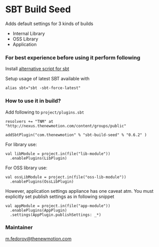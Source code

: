 # SBT Build Seed #

Adds default settings for 3 kinds of builds

- Internal Library 
- OSS Library
- Application


### For best experience before using it perform following ###
Install [alternative script for sbt](https://github.com/paulp/sbt-extras) 

Setup usage of latest SBT available with 

```alias sbt="sbt -sbt-force-latest"``` 


### How to use it in build? ###

Add following to `project/plugins.sbt`
```
resolvers += "TNM" at "http://nexus.thenewmotion.com/content/groups/public"

addSbtPlugin("com.thenewmotion" % "sbt-build-seed" % "0.6.2" )
```

For library use:
```
val libModule = project.in(file("lib-module"))
  .enablePlugins(LibPlugin)
```

For OSS library use:
```
val ossLibModule = project.in(file("oss-lib-module"))
  .enablePlugins(OssLibPlugin)
```

However, application settings appliance has one caveat atm. 
You must explicitly set publish settings as in following snippet
```
val appModule = project.in(file("app-module"))
  .enablePlugins(AppPlugin)
  .settings(AppPlugin.publishSettings: _*)
```

### Maintainer ###
m.fedorov@thenewmotion.com

